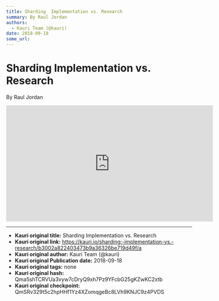 ```yaml
---
title: Sharding  Implementation vs. Research
summary: By Raul Jordan
authors:
  - Kauri Team (@kauri)
date: 2018-09-18
some_url: 
---
```


# Sharding  Implementation vs. Research


By Raul Jordan

<div align="center"><iframe width="560" height="315" src="https://drive.google.com/file/d/1-ypDEW1H5TgH5LCLbOW1dnBKZPpbmP4y/preview" frameborder="0" allow="encrypted-media" allowfullscreen></iframe></div>


---

- **Kauri original title:** Sharding  Implementation vs. Research
- **Kauri original link:** https://kauri.io/sharding:-implementation-vs.-research/b3002a822403473b9a36326be719d49f/a
- **Kauri original author:** Kauri Team (@kauri)
- **Kauri original Publication date:** 2018-09-18
- **Kauri original tags:** none
- **Kauri original hash:** Qma5shTCRVUa3vyw7cDryQ9xh7Pz9YFcbG25gKZwKC2xtb
- **Kauri original checkpoint:** QmSRv329t5c2hpHHf1Yz4XZomqgeBc8LVh9KNJC9z4PVDS



